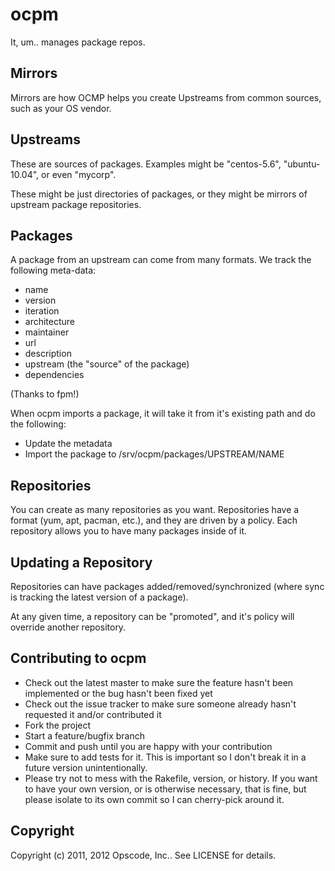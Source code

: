 # ocpm

It, um.. manages package repos.

## Mirrors

Mirrors are how OCMP helps you create Upstreams from common sources, such as your OS vendor.

## Upstreams

These are sources of packages. Examples might be "centos-5.6", "ubuntu-10.04", or even "mycorp".

These might be just directories of packages, or they might be mirrors of upstream package repositories.

## Packages

A package from an upstream can come from many formats. We track the following meta-data:

  * name
  * version
  * iteration
  * architecture
  * maintainer
  * url
  * description
  * upstream (the "source" of the package)
  * dependencies

(Thanks to fpm!)

When ocpm imports a package, it will take it from it's existing path and do the following:

  * Update the metadata
  * Import the package to /srv/ocpm/packages/UPSTREAM/NAME

## Repositories

You can create as many repositories as you want. Repositories have a format (yum, apt, pacman, etc.), and they are
driven by a policy. Each repository allows you to have many packages inside of it. 

## Updating a Repository

Repositories can have packages added/removed/synchronized (where sync is tracking the latest version of a package).

At any given time, a repository can be "promoted", and it's policy will override another repository.

## Contributing to ocpm
 
* Check out the latest master to make sure the feature hasn't been implemented or the bug hasn't been fixed yet
* Check out the issue tracker to make sure someone already hasn't requested it and/or contributed it
* Fork the project
* Start a feature/bugfix branch
* Commit and push until you are happy with your contribution
* Make sure to add tests for it. This is important so I don't break it in a future version unintentionally.
* Please try not to mess with the Rakefile, version, or history. If you want to have your own version, or is otherwise necessary, that is fine, but please isolate to its own commit so I can cherry-pick around it.

## Copyright

Copyright (c) 2011, 2012 Opscode, Inc.. See LICENSE for details.

